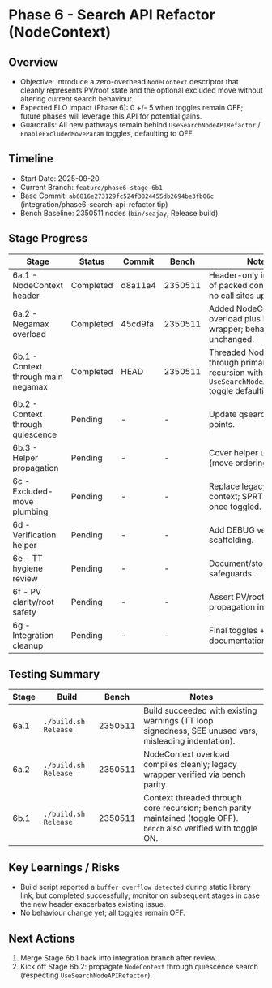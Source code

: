 # Phase 6 - Search API Refactor (NodeContext)

## Overview
- Objective: Introduce a zero-overhead `NodeContext` descriptor that cleanly represents PV/root state and the optional excluded move without altering current search behaviour.
- Expected ELO impact (Phase 6): 0 +/- 5 when toggles remain OFF; future phases will leverage this API for potential gains.
- Guardrails: All new pathways remain behind `UseSearchNodeAPIRefactor` / `EnableExcludedMoveParam` toggles, defaulting to OFF.

## Timeline
- Start Date: 2025-09-20
- Current Branch: `feature/phase6-stage-6b1`
- Base Commit: `ab6816e273129fc524f3024455db2694be3fb06c` (integration/phase6-search-api-refactor tip)
- Bench Baseline: 2350511 nodes (`bin/seajay`, Release build)

## Stage Progress
| Stage | Status | Commit | Bench | Notes |
|-------|--------|--------|-------|-------|
| 6a.1 - NodeContext header | Completed | d8a11a4 | 2350511 | Header-only introduction of packed context struct, no call sites updated yet. |
| 6a.2 - Negamax overload | Completed | 45cd9fa | 2350511 | Added NodeContext overload plus legacy wrapper; behaviour unchanged. |
| 6b.1 - Context through main negamax | Completed | HEAD | 2350511 | Threaded NodeContext through primary negamax recursion with `UseSearchNodeAPIRefactor` toggle defaulting to OFF. |
| 6b.2 - Context through quiescence | Pending | - | - | Update qsearch entry points. |
| 6b.3 - Helper propagation | Pending | - | - | Cover helper utilities (move ordering, pruning). |
| 6c - Excluded-move plumbing | Pending | - | - | Replace legacy flags with context; SPRT required once toggled. |
| 6d - Verification helper | Pending | - | - | Add DEBUG verification scaffolding. |
| 6e - TT hygiene review | Pending | - | - | Document/store safeguards. |
| 6f - PV clarity/root safety | Pending | - | - | Assert PV/root propagation invariants. |
| 6g - Integration cleanup | Pending | - | - | Final toggles + documentation sweep. |

## Testing Summary
| Stage | Build | Bench | Notes |
|-------|-------|-------|-------|
| 6a.1 | `./build.sh Release` | 2350511 | Build succeeded with existing warnings (TT loop signedness, SEE unused vars, misleading indentation). |
| 6a.2 | `./build.sh Release` | 2350511 | NodeContext overload compiles cleanly; legacy wrapper verified via bench parity. |
| 6b.1 | `./build.sh Release` | 2350511 | Context threaded through core recursion; bench parity maintained (toggle OFF). `bench` also verified with toggle ON. |

## Key Learnings / Risks
- Build script reported a `buffer overflow detected` during static library link, but completed successfully; monitor on subsequent stages in case the new header exacerbates existing issue.
- No behaviour change yet; all toggles remain OFF.

## Next Actions
1. Merge Stage 6b.1 back into integration branch after review.
2. Kick off Stage 6b.2: propagate `NodeContext` through quiescence search (respecting `UseSearchNodeAPIRefactor`).
